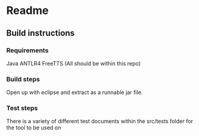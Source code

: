 # Readme


## Build instructions

### Requirements

Java
ANTLR4
FreeTTS
(All should be within this repo)

### Build steps

Open up with eclipse and extract as a runnable jar file.

### Test steps

There is a variety of different test documents within the src/tests folder for the tool to be used on


